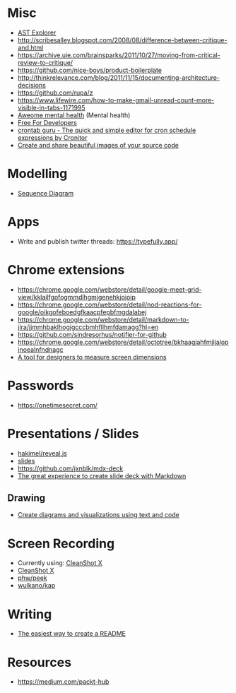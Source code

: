 # Misc

- [AST Explorer](https://astexplorer.net/)
- http://scribesalley.blogspot.com/2008/08/difference-between-critique-and.html
- https://archive.uie.com/brainsparks/2011/10/27/moving-from-critical-review-to-critique/
- https://github.com/nice-boys/product-boilerplate
- http://thinkrelevance.com/blog/2011/11/15/documenting-architecture-decisions
- https://github.com/rupa/z
- https://www.lifewire.com/how-to-make-gmail-unread-count-more-visible-in-tabs-1171995
- [Aweome mental health](https://dreamingechoes.github.io/awesome-mental-health/) (Mental health)
- [Free For Developers](https://free-for.dev/#/)
- [crontab guru - The quick and simple editor for cron schedule expressions by Cronitor
](https://crontab.guru/)
- [Create and share beautiful images of your source code](https://carbon.now.sh/)

# Modelling

- [Sequence Diagram](https://sequencediagram.org/)

# Apps

- Write and publish twitter threads: https://typefully.app/

# Chrome extensions

- https://chrome.google.com/webstore/detail/google-meet-grid-view/kklailfgofogmmdlhgmjgenehkjoioip
- https://chrome.google.com/webstore/detail/nod-reactions-for-google/oikgofeboedgfkaacpfepbfmgdalabej
- https://chrome.google.com/webstore/detail/markdown-to-jira/jjmmhbaklhogjgcccbmhfllhmfdamagg?hl=en
- https://github.com/sindresorhus/notifier-for-github
- https://chrome.google.com/webstore/detail/octotree/bkhaagjahfmjljalopjnoealnfndnagc
- [A tool for designers to measure screen dimensions](https://chrome.google.com/webstore/detail/dimensions/baocaagndhipibgklemoalmkljaimfdj)

# Passwords

- https://onetimesecret.com/

# Presentations / Slides

- [hakimel/reveal.js](https://github.com/hakimel/reveal.js)
- [slides](https://slides.com/)
- https://github.com/jxnblk/mdx-deck
- [The great experience to create slide deck with Markdown](https://marp.app/)

## Drawing

- [Create diagrams and visualizations using text and code](https://mermaid-js.github.io/mermaid/#/)

# Screen Recording

- Currently using: [CleanShot X](https://cleanshot.com/)
- [CleanShot X](https://cleanshot.com/)
- [phw/peek](https://github.com/phw/peek)
- [wulkano/kap](https://github.com/wulkano/kap)

# Writing

- [The easiest way to create a README](https://readme.so/)

# Resources

- https://medium.com/packt-hub
